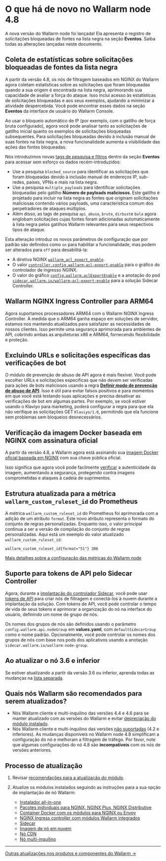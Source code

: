 # O que há de novo no Wallarm node 4.8

A nova versão do Wallarm node foi lançada! Ela apresenta o registro de solicitações bloqueadas de fontes na lista negra na seção **Eventos**. Saiba todas as alterações lançadas neste documento.

## Coleta de estatísticas sobre solicitações bloqueadas de fontes da lista negra

A partir da versão 4.8, os nós de filtragem baseados em NGINX do Wallarm agora coletam estatísticas sobre as solicitações que foram bloqueadas quando a sua origem é encontrada na lista negra, aprimorando sua capacidade de avaliar a força do ataque. Isso inclui acesso às estatísticas de solicitações bloqueadas e aos seus exemplos, ajudando a minimizar a atividade despercebida. Você pode encontrar esses dados na seção **Eventos** da interface de usuário do Wallarm Console.

Ao usar o bloqueio automático de IP (por exemplo, com o gatilho de força bruta configurado), agora você pode analisar tanto as solicitações de gatilho inicial quanto os exemplos de solicitações bloqueadas subsequentes. Para solicitações bloqueadas devido à inclusão manual de suas fontes na lista negra, a nova funcionalidade aumenta a visibilidade das ações das fontes bloqueadas.

Nós introduzimos novas [tags de pesquisa e filtros](../user-guides/search-and-filters/use-search.md#search-by-attack-type) dentro da seção **Eventos** para acessar sem esforço os dados recém-introduzidos:

* Use a pesquisa `blocked_source` para identificar as solicitações que foram bloqueadas devido à inclusão manual de endereços IP, sub-redes, países, VPNs e mais na lista negra.
* Use a pesquisa `multiple_payloads` para identificar solicitações bloqueadas pelo gatilho **Número de payloads maliciosos**. Este gatilho é projetado para incluir na lista negra as fontes que originam solicitações maliciosas contendo vários payloads, uma característica comum dos perpetradores de ataques múltiplos.
* Além disso, as tags de pesquisa `api_abuse`, `brute`, `dirbust`e `bola` agora englobam solicitações cujas fontes foram adicionadas automaticamente à lista negra pelos gatilhos Wallarm relevantes para seus respectivos tipos de ataque.

Esta alteração introduz os novos parâmetros de configuração que por padrão são definidos como `on` para habilitar a funcionalidade, mas podem ser alterados para `off` para desabilitá-la:

* A diretiva NGINX [`wallarm_acl_export_enable`](../admin-en/configure-parameters-en.md#wallarm_acl_export_enable).
* O valor [`controller.config.wallarm-acl-export-enable`](../admin-en/configure-kubernetes-en.md#global-controller-settings) para o gráfico do controlador de ingresso NGINX.
* O valor do gráfico [`config.wallarm.aclExportEnable`](../installation/kubernetes/sidecar-proxy/helm-chart-for-wallarm.md#configwallarmaclexportenable) e a anotação do pod [`sidecar.wallarm.io/wallarm-acl-export-enable`](../installation/kubernetes/sidecar-proxy/pod-annotations.md) para a solução Sidecar Controller.

## Wallarm NGINX Ingress Controller para ARM64

Agora suportamos processadores ARM64 com o Wallarm NGINX Ingress Controller. À medida que o ARM64 ganha espaço em soluções de servidor, estamos nos mantendo atualizados para satisfazer as necessidades de nossos clientes. Isso permite uma segurança aprimorada para ambientes de API, cobrindo ambas as arquiteturas x86 e ARM64, fornecendo flexibilidade e proteção.

<!-- Para implantar em máquinas ARM64, siga nossas [instruções](../admin-en/installation-kubernetes-en.md#). -->

## Excluindo URLs e solicitações específicas das verificações de bot

O módulo de prevenção de abuso de API agora é mais flexível. Você pode escolher URLs e solicitações específicas que não devem ser verificadas para ações de bots maliciosos usando a regra [**Definir modo de prevenção de abuso de API**](../api-abuse-prevention/exceptions.md). Isso é útil para evitar falsos positivos e para momentos em que você está testando suas aplicações e precisa desativar as verificações de bot em algumas partes. Por exemplo, se você estiver usando o Klaviyo para marketing, poderá configurar a regra para que ela não verifique as solicitações GET `Klaviyo/1.0`, permitindo que ela funcione sem problemas sem bloqueios desnecessários.

## Verificação da imagem Docker baseada em NGINX com assinatura oficial

A partir da versão 4.8, a Wallarm agora está assinando sua [imagem Docker oficial baseada em NGINX](https://hub.docker.com/r/wallarm/node) com sua chave pública oficial.

Isso significa que agora você pode facilmente [verificar](../integrations-devsecops/verify-docker-image-signature.md) a autenticidade da imagem, aumentando a segurança, protegendo contra imagens comprometidas e ataques à cadeia de suprimentos.

## Estrutura atualizada para a métrica `wallarm_custom_ruleset_id` do Prometheus

A métrica `wallarm_custom_ruleset_id` do Prometheus foi aprimorada com a adição de um atributo `format`. Este novo atributo representa o formato do conjunto de regras personalizadas. Enquanto isso, o valor principal continua a ser a versão de compilação do conjunto de regras personalizadas. Aqui está um exemplo do valor atualizado `wallarm_custom_ruleset_id`:

```
wallarm_custom_ruleset_id{format="51"} 386
```

[Mais detalhes sobre a configuração das métricas do Wallarm node](../admin-en/configure-statistics-service.md)

## Suporte para tokens de API pelo Sidecar Controller

Agora, durante a [implantação do controlador Sidecar](../installation/kubernetes/sidecar-proxy/deployment.md), você pode usar [tokens de API](../user-guides/nodes/nodes.md#api-and-node-tokens-for-node-creation) para criar nós de filtragem e conectá-los à nuvem durante a implantação da solução. Com tokens de API, você pode controlar o tempo de vida de seus tokens e aprimorar a organização do nó na interface do usuário, definindo um nome de grupo de nós.

Os nomes dos grupos de nós são definidos usando o parâmetro `config.wallarm.api.nodeGroup` em **values.yaml**, com `defaultSidecarGroup` como o nome padrão. Opcionalmente, você pode controlar os nomes dos grupos de nós com base nos pods dos aplicativos usando a anotação `sidecar.wallarm.io/wallarm-node-group`.

## Ao atualizar o nó 3.6 e inferior

Se estiver atualizando a partir da versão 3.6 ou inferior, aprenda todas as mudanças na [lista separada](older-versions/what-is-new.md).

## Quais nós Wallarm são recomendados para serem atualizados?

* Nós Wallarm cliente e multi-inquilino das versões 4.4 e 4.6 para se manter atualizado com as versões do Wallarm e evitar [depreciação do módulo instalado](versioning-policy.md#version-support).
* Nós Wallarm cliente e multi-inquilino das versões [não suportadas](versioning-policy.md#version-list) (4.2 e inferiores). As mudanças disponíveis no Wallarm node 4.8 simplificam a configuração do nó e melhoram a filtragem de tráfego. Por favor, note que algumas configurações do nó 4.8 são **incompatíveis** com os nós de versões anteriores.

## Processo de atualização

1. Revisar [recomendações para a atualização do módulo](general-recommendations.md).
2. Atualize os módulos instalados seguindo as instruções para a sua opção de implantação de nó Wallarm:

      * [Instalador all-in-one](all-in-one.md)
      * [Pacotes individuais para NGINX, NGINX Plus, NGINX Distributive](nginx-modules.md)
      * [Container Docker com os módulos para NGINX ou Envoy](docker-container.md)
      * [NGINX Ingress controller com módulos Wallarm integrados](ingress-controller.md)
      * [Sidecar](sidecar-proxy.md)
      * [Imagem de nó em nuvem](cloud-image.md)
      * [Nó CDN](cdn-node.md)
      * [Nó multi-inquilino](multi-tenant.md)

----------

[Outras atualizações nos produtos e componentes do Wallarm →](https://changelog.wallarm.com/)
